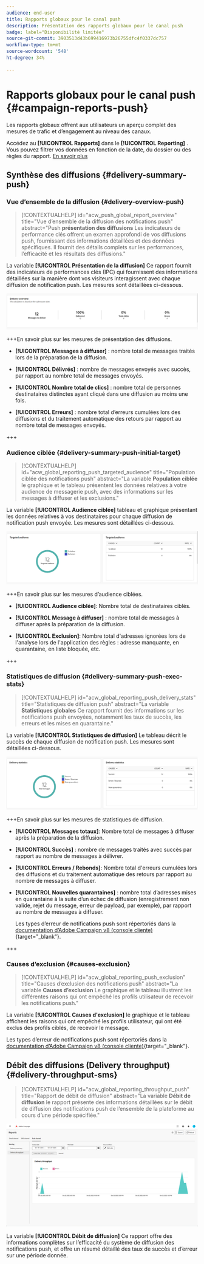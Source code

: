 ```yaml
---
audience: end-user
title: Rapports globaux pour le canal push
description: Présentation des rapports globaux pour le canal push
badge: label="Disponibilité limitée"
source-git-commit: 3903513d43b699416973b26755dfc4f0337dc757
workflow-type: tm+mt
source-wordcount: '548'
ht-degree: 34%

---
```


# Rapports globaux pour le canal push {#campaign-reports-push}

Les rapports globaux offrent aux utilisateurs un aperçu complet des mesures de trafic et d’engagement au niveau des canaux.

Accédez au **[!UICONTROL Rapports]** dans le **[!UICONTROL Reporting]** . Vous pouvez filtrer vos données en fonction de la date, du dossier ou des règles du rapport. [En savoir plus](global-reports.md)

## Synthèse des diffusions {#delivery-summary-push}

### Vue d’ensemble de la diffusion {#delivery-overview-push}

>[!CONTEXTUALHELP]
>id="acw_push_global_report_overview"
>title="Vue d’ensemble de la diffusion des notifications push"
>abstract="Push **présentation des diffusions** Les indicateurs de performance clés offrent un examen approfondi de vos diffusions push, fournissant des informations détaillées et des données spécifiques. Il fournit des détails complets sur les performances, l’efficacité et les résultats des diffusions."

La variable **[!UICONTROL Présentation de la diffusion]** Ce rapport fournit des indicateurs de performances clés (IPC) qui fournissent des informations détaillées sur la manière dont vos visiteurs interagissent avec chaque diffusion de notification push. Les mesures sont détaillées ci-dessous.

![](assets/global_report_push_delivery_overview.png)

+++En savoir plus sur les mesures de présentation des diffusions.

* **[!UICONTROL Messages à diffuser]** : nombre total de messages traités lors de la préparation de la diffusion.

* **[!UICONTROL Délivrés]** : nombre de messages envoyés avec succès, par rapport au nombre total de messages envoyés.

* **[!UICONTROL Nombre total de clics]** : nombre total de personnes destinataires distinctes ayant cliqué dans une diffusion au moins une fois.

* **[!UICONTROL Erreurs]** : nombre total d’erreurs cumulées lors des diffusions et du traitement automatique des retours par rapport au nombre total de messages envoyés.

+++

### Audience ciblée {#delivery-summary-push-initial-target}

>[!CONTEXTUALHELP]
>id="acw_global_reporting_push_targeted_audience"
>title="Population ciblée des notifications push"
>abstract="La variable **Population ciblée** le graphique et le tableau présentent les données relatives à votre audience de messagerie push, avec des informations sur les messages à diffuser et les exclusions."

La variable **[!UICONTROL Audience ciblée]** tableau et graphique présentant les données relatives à vos destinataires pour chaque diffusion de notification push envoyée. Les mesures sont détaillées ci-dessous.

![](assets/global_report_push_targeted_audience.png)

+++En savoir plus sur les mesures d’audience ciblées.

* **[!UICONTROL Audience ciblée]**: Nombre total de destinataires ciblés.

* **[!UICONTROL Message à diffuser]** : nombre total de messages à diffuser après la préparation de la diffusion.

* **[!UICONTROL Exclusion]**: Nombre total d&#39;adresses ignorées lors de l&#39;analyse lors de l&#39;application des règles : adresse manquante, en quarantaine, en liste bloquée, etc.

+++

### Statistiques de diffusion {#delivery-summary-push-exec-stats}

>[!CONTEXTUALHELP]
>id="acw_global_reporting_push_delivery_stats"
>title="Statistiques de diffusion push"
>abstract="La variable **Statistiques globales** Ce rapport fournit des informations sur les notifications push envoyées, notamment les taux de succès, les erreurs et les mises en quarantaine."

La variable **[!UICONTROL Statistiques de diffusion]** Le tableau décrit le succès de chaque diffusion de notification push. Les mesures sont détaillées ci-dessous.

![](assets/global_report_push_delivery_statistics.png)

+++En savoir plus sur les mesures de statistiques de diffusion.

* **[!UICONTROL Messages totaux]**: Nombre total de messages à diffuser après la préparation de la diffusion.

* **[!UICONTROL Succès]** : nombre de messages traités avec succès par rapport au nombre de messages à délivrer.

* **[!UICONTROL Erreurs / Rebonds]**: Nombre total d&#39;erreurs cumulées lors des diffusions et du traitement automatique des retours par rapport au nombre de messages à diffuser.

* **[!UICONTROL Nouvelles quarantaines]** : nombre total d’adresses mises en quarantaine à la suite d’un échec de diffusion (enregistrement non valide, rejet du message, erreur de payload, par exemple), par rapport au nombre de messages à diffuser.

  Les types d’erreur de notifications push sont répertoriés dans la [documentation d’Adobe Campaign v8 (console cliente)](https://experienceleague.adobe.com/docs/campaign/campaign-v8/send/failures/delivery-failures.html?lang=fr#push-error-types){target="_blank"}.

+++

### Causes d’exclusion {#causes-exclusion}

>[!CONTEXTUALHELP]
>id="acw_global_reporting_push_exclusion"
>title="Causes d’exclusion des notifications push"
>abstract="La variable **Causes d’exclusion** Le graphique et le tableau illustrent les différentes raisons qui ont empêché les profils utilisateur de recevoir les notifications push."

La variable **[!UICONTROL Causes d&#39;exclusion]** le graphique et le tableau affichent les raisons qui ont empêché les profils utilisateur, qui ont été exclus des profils ciblés, de recevoir le message.

Les types d’erreur de notifications push sont répertoriés dans la [documentation d’Adobe Campaign v8 (console cliente)](https://experienceleague.adobe.com/docs/campaign/campaign-v8/send/failures/delivery-failures.html?lang=fr#push-error-types){target="_blank"}.

## Débit des diffusions (Delivery throughput)  {#delivery-throughput-sms}

>[!CONTEXTUALHELP]
>id="acw_global_reporting_throughput_push"
>title="Rapport de débit de diffusion"
>abstract="La variable **Débit de diffusion** le rapport présente des informations détaillées sur le débit de diffusion des notifications push de l’ensemble de la plateforme au cours d’une période spécifiée."

![](assets/global_report_push_delivery_throughput.png)

La variable **[!UICONTROL Débit de diffusion]** Ce rapport offre des informations complètes sur l’efficacité du système de diffusion des notifications push, et offre un résumé détaillé des taux de succès et d’erreur sur une période donnée.

